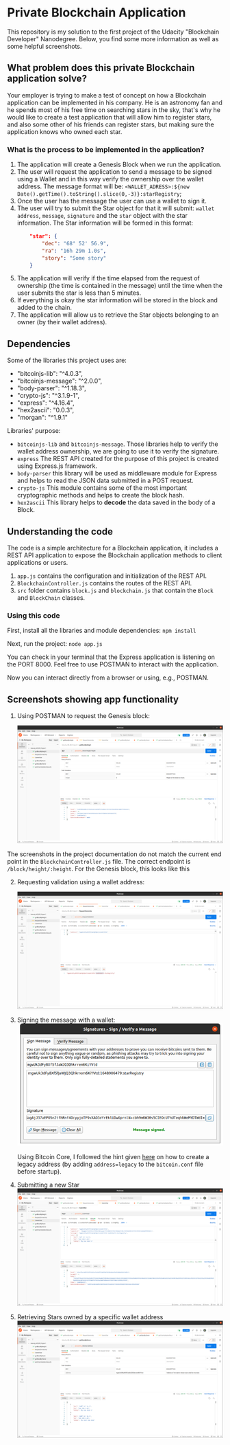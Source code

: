 # Private Blockchain Application

This repository is my solution to the first project of the Udacity "Blockchain Developer" Nanodegree. Below, you find some more information as well as some helpful screenshots.

## What problem does this private Blockchain application solve?

Your employer is trying to make a test of concept on how a Blockchain application can be implemented in his company.
He is an astronomy fan and he spends most of his free time on searching stars in the sky, that's why he would like
to create a test application that will allow him to register stars, and also some other of his friends can register stars, but making sure the application knows who owned each star.

### What is the process to be implemented in the application?

1. The application will create a Genesis Block when we run the application.
2. The user will request the application to send a message to be signed using a Wallet and in this way verify the ownership over the wallet address. The message format will be: `<WALLET_ADRESS>:${new Date().getTime().toString().slice(0,-3)}:starRegistry`;
3. Once the user has the message the user can use a wallet to sign it.
4. The user will try to submit the Star object for that it will submit: `wallet address`, `message`, `signature` and the `star` object with the star information.
    The Star information will be formed in this format:
    ```json
        "star": {
            "dec": "68° 52' 56.9",
            "ra": "16h 29m 1.0s",
            "story": "Some story"
		}
    ```
5. The application will verify if the time elapsed from the request of ownership (the time is contained in the message) until the time when the user submits the star is less than 5 minutes.
6. If everything is okay the star information will be stored in the block and added to the chain.
7. The application will allow us to retrieve the Star objects belonging to an owner (by their wallet address). 


## Dependencies

Some of the libraries this project uses are:
- "bitcoinjs-lib": "^4.0.3",
- "bitcoinjs-message": "^2.0.0",
- "body-parser": "^1.18.3",
- "crypto-js": "^3.1.9-1",
- "express": "^4.16.4",
- "hex2ascii": "0.0.3",
- "morgan": "^1.9.1"

Libraries' purpose:

- `bitcoinjs-lib` and `bitcoinjs-message`. Those libraries help to verify the wallet address ownership, we are going to use it to verify the signature.
- `express` The REST API created for the purpose of this project is created using Express.js framework.
- `body-parser` this library will be used as middleware module for Express and helps to read the JSON data submitted in a POST request.
- `crypto-js` This module contains some of the most important cryptographic methods and helps to create the block hash.
- `hex2ascii` This library helps to **decode** the data saved in the body of a Block.

## Understanding the code

The code is a simple architecture for a Blockchain application, it includes a REST API application to expose the Blockchain application methods to client applications or users.

1. `app.js` contains the configuration and initialization of the REST API.
2. `BlockchainController.js` contains the routes of the REST API. 
3. `src` folder contains `block.js` and `blockchain.js` that contain the `Block` and `BlockChain` classes.

### Using this code

First, install all the libraries and module dependencies: `npm install`

Next, run the project: `node app.js`

You can check in your terminal that the Express application is listening on the PORT 8000. Feel free to use POSTMAN to interact with the application.

Now you can interact directly from a browser or using, e.g., POSTMAN.


## Screenshots showing app functionality

1. Using POSTMAN to request the Genesis block:

    ![Request: http://localhost:8000/block/height/0 ](pic/getGenesisBlock.png)

The screenshots in the project documentation do not match the current end point in the `BlockchainController.js` file. The correct endpoint is `/block/height/:height`. For the Genesis block, this looks like this

2. Requesting validation using a wallet address: 

    ![Request: http://localhost:8000/requestValidation ](pic/requestValidation.png)


3. Signing the message with a wallet:
    ![Use the Wallet to sign a message](pic/signMessage.png)

    Using Bitcoin Core, I followed the hint given [here]() on how to create a legacy address (by adding `address=legacy` to the `bitcoin.conf` file before startup).

4. Submitting a new Star
     ![Request: http://localhost:8000/submitstar](pic/submitNewStar.png)


5. Retrieving Stars owned by a specific wallet address
    ![Request: http://localhost:8000/blocks/<WALLET_ADDRESS>](pic/getStarsByOwner.png)



